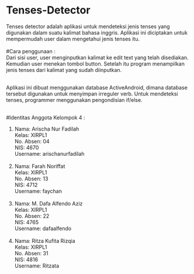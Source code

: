 # Tenses-Detector
Tenses detector adalah aplikasi untuk mendeteksi jenis tenses yang digunakan dalam suatu kalimat bahasa inggris. Aplikasi ini diciptakan untuk mempermudah user dalam mengetahui jenis tenses itu.<br><br>
#Cara penggunaan : <br>
Dari sisi user, user menginputkan kalimat ke edit text yang telah disediakan. Kemudian user menekan tombol button. Setelah itu program menampilkan jenis tenses dari kalimat yang sudah diinputkan. <br><br>

Aplikasi ini dibuat menggunakan database ActiveAndroid, dimana database tersebut digunakan untuk menyimpan irreguler verb. Untuk mendeteksi tenses, programmer menggunakan pengondisian if/else.<br><br>

#Identitas Anggota Kelompok 4 :<br>
1. Nama: Arischa Nur Fadilah<br>
   Kelas: XIRPL1<br>
   No. Absen: 04<br>
   NIS: 4670<br>
   Username: arischanurfadilah<br><br>
2. Nama: Farah Noriffat<br>
   Kelas: XIRPL1<br>
   No. Absen: 13<br>
   NIS: 4712<br>
   Username: faychan<br><br>
3. Nama: M. Dafa Alfendo Aziz<br>
   Kelas: XIRPL1<br>
   No. Absen: 22<br>
   NIS: 4765<br>
   Username: dafaalfendo<br><br>
4. Nama: Ritza Kufita Rizqia<br>
   Kelas: XIRPL1<br>
   No. Absen: 31<br>
   NIS: 4816<br>
   Username: Ritzata<br>

